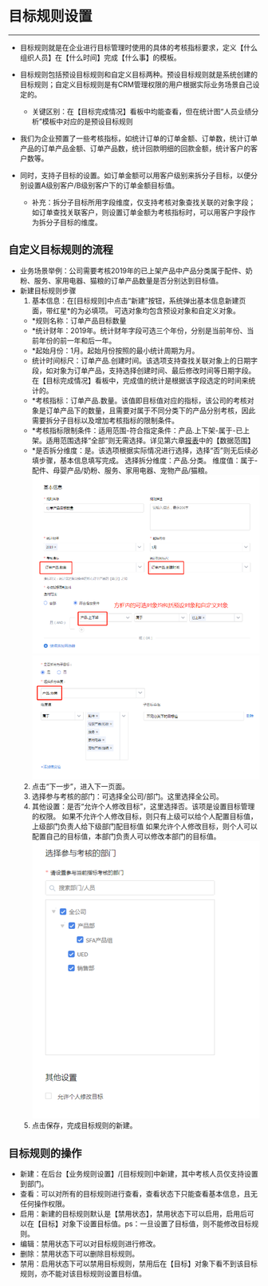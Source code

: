 ﻿# 目标规则设置


---

 - 目标规则就是在企业进行目标管理时使用的具体的考核指标要求，定义【什么组织人员】在【什么时间】完成【什么事】的模板。
 - 目标规则包括预设目标规则和自定义目标两种。预设目标规则就是系统创建的目标规则；自定义目标规则是有CRM管理权限的用户根据实际业务场景自己设定的。
     - 关键区别：在【目标完成情况】看板中均能查看，但在统计图“人员业绩分析”模板中对应的是预设目标规则
 


 - 我们为企业预置了一些考核指标，如统计订单的订单金额、订单数，统计订单产品的订单产品金额、订单产品数，统计回款明细的回款金额，统计客户的客户数等。
 - 同时，支持子目标的设置。如订单金额可以用客户级别来拆分子目标，以便分别设置A级别客户/B级别客户下的订单金额目标值。
     -  补充：拆分子目标所用字段维度，仅支持考核对象查找关联的对象字段；如订单查找关联客户，则设置订单金额为考核指标时，可以用客户字段作为拆分子目标的维度。



## 自定义目标规则的流程

 - 业务场景举例：公司需要考核2019年的已上架产品中产品分类属于配件、奶粉、服务、家用电器、猫粮的订单产品数量是否分别达到目标值。
 - 新建目标规则步骤
     1. 基本信息：在[目标规则]中点击“新建”按钮，系统弹出基本信息新建页面，带红星*的为必填项。
    可选对象均包含预设对象和自定义对象。
     - *规则名称：订单产品目标数量
     - *统计财年：2019年。统计财年字段可选三个年份，分别是当前年份、当前年份的前一年和后一年。
     - *起始月份：1月。起始月份按照的最小统计周期为月。
    - 统计时间标尺：订单产品.创建时间。该选项支持查找关联对象上的日期字段，如对象为订单产品，支持选择创建时间、最后修改时间等日期字段。在【目标完成情况】看板中，完成值的统计是根据该字段选定的时间来统计的。
    - *考核指标：订单产品.数量。该值即目标值对应的指标，该公司的考核对象是订单产品下的数量，且需要对属于不同分类下的产品分别考核，因此需要拆分子目标以及增加考核指标的限制条件。
    - *考核指标限制条件：适用范围-符合指定条件：产品.上下架-属于-已上架。适用范围选择“全部”则无需选择。详见第六章[报表](6-1报表.md)中的【数据范围】
    - *是否拆分维度：是。该选项根据实际情况进行选择，选择“否”则无后续必填步骤，基本信息填写完成。
选择拆分维度：产品.分类。
维度值：属于-配件、母婴产品/奶粉、服务、家用电器、宠物产品/猫粮。
![目标规则](.\images\新建目标规则1.png)
![目标规则](.\images\新建目标规则2.png)
     2. 点击“下一步”，进入下一页面。
     3. 选择参与考核的部门：可选择全公司/部门。这里选择全公司。
     4. 其他设置：是否“允许个人修改目标”，这里选择否。该项是设置目标管理的权限。
     如果不允许个人修改目标，则只有上级可以给个人配置目标值，上级部门负责人给下级部门配目标值
如果允许个人修改目标，则个人可以配置自己的目标值，本部门负责人可以修改本部门的目标值。
![目标规则](.\images\新建目标规则3.png)
     5. 点击保存，完成目标规则的新建。


## 目标规则的操作

 - 新建：在后台【业务规则设置】/[目标规则]中新建，其中考核人员仅支持设置到部门。
 - 查看：可以对所有的目标规则进行查看，查看状态下只能查看基本信息，且无任何操作权限。
 - 启用：新建的目标规则默认是【禁用状态】，禁用状态下可以启用，启用后可以在【目标】对象下设置目标值。ps：一旦设置了目标值，则不能修改目标规则。
 - 编辑：禁用状态下可以对目标规则进行修改。
 - 删除：禁用状态下可以删除目标规则。
 - 禁用：启用状态下可以禁用目标规则，禁用后在【目标】对象下看不到该目标规则，亦不能对该目标规则设置目标值。



    



